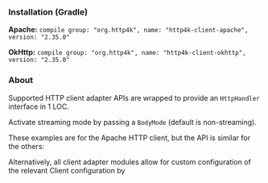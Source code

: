 ### Installation (Gradle)
**Apache:** ```compile group: "org.http4k", name: "http4k-client-apache", version: "2.35.0"```

**OkHttp:** ```compile group: "org.http4k", name: "http4k-client-okhttp", version: "2.35.0"```

### About
Supported HTTP client adapter APIs are wrapped to provide an `HttpHandler` interface in 1 LOC.

Activate streaming mode by passing a `BodyMode` (default is non-streaming).

These examples are for the Apache HTTP client, but the API is similar for the others:

<script src="https://gist-it.appspot.com/https://github.com/http4k/http4k/blob/master/src/docs/guide/modules/clients/example.kt"></script>

Alternatively, all client adapter modules allow for custom configuration of the relevant Client configuration by
